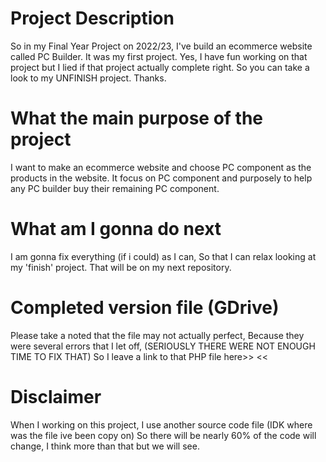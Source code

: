 # Project Description

So in my Final Year Project on 2022/23, I've build an ecommerce website called PC Builder. It was my first project.
Yes, I have fun working on that project but I lied if that project actually complete right.
So you can take a look to my UNFINISH project. Thanks.

# What the main purpose of the project

I want to make an ecommerce website and choose PC component as the products in the website.
It focus on PC component and purposely to help any PC builder buy their remaining PC component.

# What am I gonna do next

I am gonna fix everything (if i could) as I can, So that I can relax looking at my 'finish' project.
That will be on my next repository.

# Completed version file (GDrive)

Please take a noted that the file may not actually perfect, Because they were several errors that I let off, (SERIOUSLY THERE WERE NOT ENOUGH TIME TO FIX THAT)
So I leave a link to that PHP file here>>  <<

# Disclaimer

When I working on this project, I use another source code file (IDK where was the file ive been copy on)
So there will be nearly 60% of the code will change, I think more than that but we will see.


